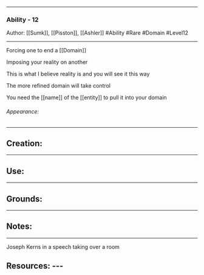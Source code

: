 - - -
### Ability - 12
Author: [[Sumk]], [[Pisston]], [[Ashler]]
#Ability #Rare #Domain #Level12
- - - 
Forcing one to end a [[Domain]]

Imposing your reality on another

This is what I believe reality is and you will see it this way

The more refined domain will take control

You need the [[name]] of the [[entity]] to pull it into your domain

###### Appearance: 
---

## Creation: 
---

## Use: 
---

## Grounds: 
---

## Notes:
- - -

Joseph Kerns in a speech taking over a room

## Resources: ---
